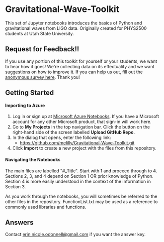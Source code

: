 # Gravitational-Wave-Toolkit

This set of Jupyter notebooks introduces the basics of Python and gravitational waves from LIGO data. Originally created for PHYS2500 students at Utah State University.

## Request for Feedback!!
If you use any portion of this toolkit for yourself or your students, we want to hear how it goes! We're collecting data on its effectuality and we want suggestions on how to improve it. If you can help us out, fill out the [anonymous survey here](https://docs.google.com/forms/d/1HVrzygFNRRJpJp-U4EpRkj8NICsWb0UsNpZt86yBuGQ/edit?usp=sharing). Thank you!

## Getting Started

#### Importing to Azure
1. Log in or sign up at [Microsoft Azure Notebooks](https://notebooks.azure.com/). If you have a Microsoft account for any other Microsoft product, that sign-in will work here.
2. Go to __My Projects__ in the top navigation bar. Click the button on the right-hand side of the screen labelled __Upload GitHub Repo__.
3. In the dialog that opens, enter the following link: 
   - https://github.com/melilly/Gravitational-Wave-Toolkit.git
4. Click __Import__ to create a new project with the files from this repository.

#### Navigating the Notebooks
The main files are labelled "#\_Title". Start with 1 and proceed through to 4. Sections 2, 3, and 4 depend on Section 1 OR prior knowledge of Python. Section 4 is more easily understood in the context of the information in Section 3. 

As you work through the notebooks, you will sometimes be referred to the other files in the repository. FunctionList.txt may be used as a reference to commonly used libraries and functions.

## Answers
Contact erin.nicole.odonnell@gmail.com if you want the answer key.
